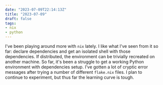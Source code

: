 ```yaml
---
date: "2023-07-09T22:14:13Z"
title: "2023-07-09"
draft: false
tags:
- nix
- python
---
```


I've been playing around more with `nix` lately.
I like what I've seen from it so far: declare dependencies and get an isolated shell with those dependencies.
If distributed, the environment can be trivially recreated on another machine.
So far, it's been a struggle to get a working Python environment with dependencies setup.
I've gotten a lot of cryptic error messages after trying a number of different `flake.nix` files.
I plan to continue to experiment, but thus far the learning curve is tough.
